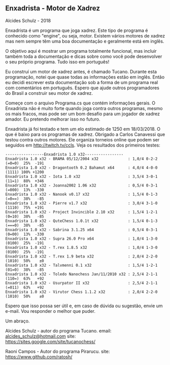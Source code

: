 Enxadrista - Motor de Xadrez
----------------------------

Alcides Schulz - 2018

Enxadrista é um programa que joga xadrez. Este tipo de programa
é conhecido como "engine", ou seja, motor. Existem vários motores de xadrez
mas nem sempre têm uma boa documentação e geralmente está em inglês.

O objetivo aqui é mostrar um programa totalmente funcional, mas incluir
também toda a documentação e dicas sobre como você pode desenvolver o seu
próprio programa. Tudo isso em português!

Eu construí um motor de xadrez antes, é chamado Tucano. Durante esta programação, 
notei que quase todas as informações estão em inglês. Então eu decidi escrever
esta documentação sob a forma de um programa real com comentários em português. 
Espero que ajude outros programadores do Brasil a construir seu motor de xadrez.

Começe com o arquivo Programa.cs que contém informações gerais.
O Enxadrista não é muito forte quando joga contra outros programas, mesmo os mais 
fracos, mas pode ser um bom desafio para um jogador de xadrez amador.
Eu pretendo melhorar isso no futuro.

Enxadrista já foi testado e tem um elo estimado de 1250 em 18/03/2018. O que é baixo 
para os programas de xadrez. Obrigado a Carlos Canavessi que testou contra outros motores. 
Ele organiza torneios online que podem ser seguidos em http://twitch.tv/ccls.
Veja os resultados dos primeiros testes:

    -----------------Enxadrista 1.0 x32----------------- 
    Enxadrista 1.0 x32 - BRAMA 05/12/2004 x32             : 1,0/4 0-2-2 (=0=0)  25%  -191 
    Enxadrista 1.0 x32 - Dragontooth 0.2 Bahamut x64      : 4,0/4 4-0-0 (1111) 100% +1200 
    Enxadrista 1.0 x32 - Iota 1.0 x32                     : 3,5/4 3-0-1 (11=1)  88%  +346 
    Enxadrista 1.0 x32 - Joanna2002 1.06 x32              : 0,5/4 0-3-1 (=000)  13%  -330 
    Enxadrista 1.0 x32 - Nanook v0.17 x32                 : 1,5/4 0-1-3 (=0==)  38%   -85 
    Enxadrista 1.0 x32 - Pierre v1.7 x32                  : 3,0/4 3-1-0 (1110)  75%  +191 
    Enxadrista 1.0 x32 - Project Invincible 2.10 x32      : 1,5/4 1-2-1 (0=10)  38%   -85 
    Enxadrista 1.0 x32 - QuteChess 1.0.1t x32             : 1,5/4 0-1-3 (===0)  38%   -85 
    Enxadrista 1.0 x32 - Sabrina 3.1.25 x64               : 0,5/4 0-3-1 (0=00)  13%  -330 
    Enxadrista 1.0 x32 - Supra 26.0 Pro x64               : 1,0/4 1-3-0 (0100)  25%  -191 
    Enxadrista 1.0 x32 - T.rex 1.8.5 x32                  : 1,0/4 1-3-0 (0100)  25%  -191 
    Enxadrista 1.0 x32 - T.rex 1.9 beta x32               : 2,0/4 2-2-0 (1010)  50%    ±0 
    Enxadrista 1.0 x32 - Talvmenni 0.1 x32                : 1,5/4 1-2-1 (01=0)  38%   -85 
    Enxadrista 1.0 x32 - Toledo Nanochess Jan/11/2010 x32 : 2,5/4 2-1-1 (110=)  63%   +92 
    Enxadrista 1.0 x32 - Usurpator II x32                 : 2,5/4 2-1-1 (=011)  63%   +92 
    Enxadrista 1.0 x32 - Virutor Chess 1.1.2 x32          : 2,0/4 2-2-0 (1010)  50%    ±0

Espero que isso possa ser útil e, em caso de dúvida ou sugestão, envie um e-mail.
Vou responder o melhor que puder.

Um abraço.

Alcides Schulz - autor do programa Tucano.
email: alcides_schulz@hotmail.com
site: https://sites.google.com/site/tucanochess/

Raoni Campos - Autor do programa Pirarucu.
site: https://www.github.com/ratosh/
